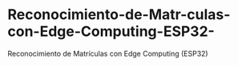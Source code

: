 # Reconocimiento-de-Matr-culas-con-Edge-Computing-ESP32-
Reconocimiento de Matrículas con Edge Computing (ESP32)
